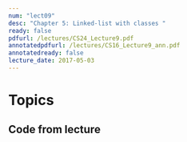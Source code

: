 ```yaml
---
num: "lect09"
desc: "Chapter 5: Linked-list with classes "
ready: false
pdfurl: /lectures/CS24_Lecture9.pdf
annotatedpdfurl: /lectures/CS16_Lecture9_ann.pdf
annotatedready: false
lecture_date: 2017-05-03
---
```


# Topics

## Code from lecture


